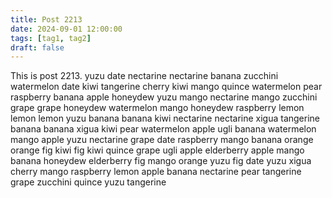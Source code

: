 ```yaml
---
title: Post 2213
date: 2024-09-01 12:00:00
tags: [tag1, tag2]
draft: false
---
```

This is post 2213.
yuzu
date
nectarine
nectarine
banana
zucchini
watermelon
date
kiwi
tangerine
cherry
kiwi
mango
quince
watermelon
pear
raspberry
banana
apple
honeydew
yuzu
mango
nectarine
mango
zucchini
grape
grape
honeydew
watermelon
mango
honeydew
raspberry
lemon
lemon
lemon
yuzu
banana
banana
kiwi
nectarine
nectarine
xigua
tangerine
banana
banana
xigua
kiwi
pear
watermelon
apple
ugli
banana
watermelon
mango
apple
yuzu
nectarine
grape
date
raspberry
mango
banana
orange
orange
fig
kiwi
fig
kiwi
quince
grape
ugli
apple
elderberry
apple
mango
banana
honeydew
elderberry
fig
mango
orange
yuzu
fig
date
yuzu
xigua
cherry
mango
raspberry
lemon
apple
banana
nectarine
pear
tangerine
grape
zucchini
quince
yuzu
tangerine
